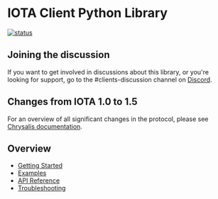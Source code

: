 # IOTA Client Python Library

[![status](https://img.shields.io/badge/Status-Alpha-yellow.svg)](https://github.com/iotaledger/iota.rs)

## Joining the discussion

If you want to get involved in discussions about this library, or you're looking for support, go to the #clients-discussion channel on [Discord](https://discord.iota.org).

## Changes from IOTA 1.0 to 1.5
For an overview of all significant changes in the protocol, please see [Chrysalis documentation](https://chrysalis.docs.iota.org/guides/index.html).

## Overview

- [Getting Started](getting_started.md)
- [Examples](examples.md)
- [API Reference](api_reference.md)
- [Troubleshooting](troubleshooting.md)
